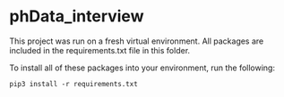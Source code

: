 # phData_interview

This project was run on a fresh virtual environment.
All packages are included in the requirements.txt file in this folder.

To install all of these packages into your environment, run the following:
```
pip3 install -r requirements.txt
```
